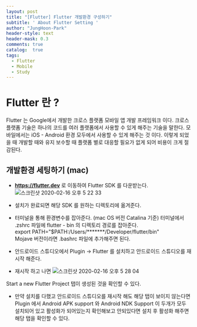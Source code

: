 ```yaml
---
layout: post
title: "[Flutter] Flutter 개발환경 구성하기"
subtitle: ' About Flutter Setting '
author: "JungHoon-Park"
header-style: text
header-mask: 0.3
comments: true
catalog:  true
tags:
  - Flutter
  - Mobile
  - Study
---
```


# Flutter 란 ?
Flutter 는 Google에서 개발한 크로스 플랫폼 모바일 앱 개발 프레임워크 이다. 크로스 플랫폼 기술은 하나의 코드를 여러 플랫폼에서 사용할 수 있게 해주는 기술을 말한다. 모바일에서는 iOS - Android 환경 모두에서 사용할 수 있게 해주는 것 이다. 이렇게 되었을 때 개발할 때와 유지 보수할 때 플랫폼 별로 대응할 필요가 없게 되어 비용이 크게 절감된다.

## 개발환경 세팅하기 (mac)
- **https://flutter.dev** 로 이동하여 Flutter SDK 를 다운받는다.<br/>
![스크린샷 2020-02-16 오후 5 22 33](https://user-images.githubusercontent.com/30828236/74601372-fd40cc00-50e0-11ea-8ddd-b856baf1c18d.png)

- 설치가 완료되면 해당 SDK 를 원하는 디렉토리에 옮겨준다.
- 터미널을 통해 환경변수를 잡아준다. (mac OS 버전 Catalina 기준)
터미널에서 .zshrc 파일에 flutter - bin 의 디렉토리 경로를 잡아준다.<br/>
export PATH="$PATH:/Users/*******/Developer/flutter/bin" <br/>
Mojave 버전이라면 .bashrc 파일에 추가해주면 된다.
- 안드로이드 스튜디오에서 Plugin -> Flutter 를 설치하고 안드로이드 스튜디오를 재시작 해준다.
- 재시작 하고 나면 ![스크린샷 2020-02-16 오후 5 28 04](https://user-images.githubusercontent.com/30828236/74601429-b6070b00-50e1-11ea-97ed-333115381b42.png)

Start a new Flutter Project 탭이 생성된 것을 확인할 수 있다.<br/>
* 만약 설치를 다했고 안드로이드 스튜디오를 재시작 해도 해당 탭이 보이지 않는다면 Plugin 에서 Android APK support 와 Android NDK Support 이 두개가 모두 설치되어 있고 활성화가 되어있는지 확인해보고 안되있다면 설치 후 활성화 해주면 해당 탭을 확인할 수 있다.
